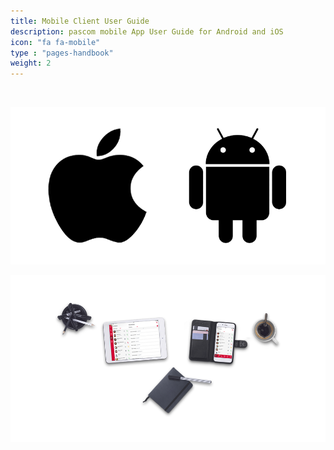 ```yaml
---
title: Mobile Client User Guide
description: pascom mobile App User Guide for Android and iOS
icon: "fa fa-mobile"
type : "pages-handbook"
weight: 2
---
```


</br>

![Supported Operatingsystems](mobile_handbook.png?width=15%)


![pascom Mobile Client Userhandbook](frontpage_mobile_intro.png?width=80%)